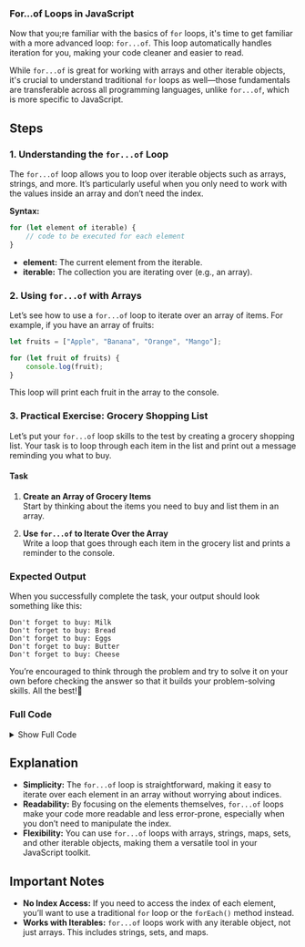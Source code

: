 ### For...of Loops in JavaScript
Now that you;re familiar with the basics of `for` loops, it's time to get familiar with a more advanced loop: `for...of`. This loop automatically handles iteration for you, making your code cleaner and easier to read. 

While `for...of` is great for working with arrays and other iterable objects, it's crucial to understand traditional `for` loops as well—those fundamentals are transferable across all programming languages, unlike `for...of`, which is more specific to JavaScript.

## Steps

### 1. Understanding the `for...of` Loop

The `for...of` loop allows you to loop over iterable objects such as arrays, strings, and more. It’s particularly useful when you only need to work with the values inside an array and don’t need the index.

**Syntax:**

```javascript
for (let element of iterable) {
    // code to be executed for each element
}
```

- **element:** The current element from the iterable.
- **iterable:** The collection you are iterating over (e.g., an array).

### 2. Using `for...of` with Arrays

Let’s see how to use a `for...of` loop to iterate over an array of items. For example, if you have an array of fruits:

```javascript
let fruits = ["Apple", "Banana", "Orange", "Mango"];

for (let fruit of fruits) {
    console.log(fruit);
}
```

This loop will print each fruit in the array to the console.

### 3. Practical Exercise: Grocery Shopping List

Let’s put your `for...of` loop skills to the test by creating a grocery shopping list. Your task is to loop through each item in the list and print out a message reminding you what to buy.

#### Task

1. **Create an Array of Grocery Items**  
   Start by thinking about the items you need to buy and list them in an array.

2. **Use `for...of` to Iterate Over the Array**  
   Write a loop that goes through each item in the grocery list and prints a reminder to the console.

### Expected Output

When you successfully complete the task, your output should look something like this:

```plaintext
Don't forget to buy: Milk
Don't forget to buy: Bread
Don't forget to buy: Eggs
Don't forget to buy: Butter
Don't forget to buy: Cheese
```

You’re encouraged to think through the problem and try to solve it on your own before checking the answer so that it builds your problem-solving skills. All the best!💪 

### Full Code

<details>
<summary>Show Full Code</summary>

```javascript
let groceryList = ["Milk", "Bread", "Eggs", "Butter", "Cheese"];

// Using for...of loop to iterate through grocery items
for (let item of groceryList) {
    console.log(`Don't forget to buy: ${item}`);
}
```

</details>

## Explanation

- **Simplicity:** The `for...of` loop is straightforward, making it easy to iterate over each element in an array without worrying about indices.
- **Readability:** By focusing on the elements themselves, `for...of` loops make your code more readable and less error-prone, especially when you don’t need to manipulate the index.
- **Flexibility:** You can use `for...of` loops with arrays, strings, maps, sets, and other iterable objects, making them a versatile tool in your JavaScript toolkit.

## Important Notes

- **No Index Access:** If you need to access the index of each element, you’ll want to use a traditional `for` loop or the `forEach()` method instead.
- **Works with Iterables:** `for...of` loops work with any iterable object, not just arrays. This includes strings, sets, and maps.